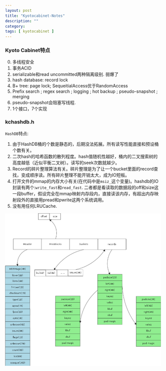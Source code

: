 ```yaml
---
layout: post
title: "Kyotocabinet-Notes"
description: ""
category: 
tags: [ kyotocabinet ]
---
```


### Kyoto Cabinet特点

0. 多线程安全
1. 事务ACID 
2. serializable和read uncommitted两种隔离级别. 弱爆了
3. hash database: record lock
4. B+ tree: page lock; SequeitialAccess优于RandomAccess
5. Prefix search ; regex search ; logging ; hot backup ; pseudo-snapshot ; merging
6. pseudo-snapshot会阻塞写线程.
7. 1个接口，7个实现


### kchashdb.h 

`HashDB`特点:  
1. 由于HashDB桶的个数是静态的，后期没法拓展。所有读写性能直接和预设桶个数有关。  
2. 二次hash的哈希函数的散列程度。hash值随机性越好，桶内的二叉搜索树的高度越低（近似平衡二叉树）。读写的seek次数就越少。  
3. Record的碎片整理算法有关。碎片整理是为了让一个bucket里面的record查找，变成顺序读。所有碎片整理不能开销太大，成为IO短板。  
4. 打开文件的mmap的内存大小有关(在代码中是`msiz_`这个变量)。hashdb的IO封装有两个:`write_fast`和`read_fast`. 二者都是看读取的数据段的off和size这一段buffer，假设完全在mmap映射内存段内，直接读该内存，有超出内存映射段外的直接用pread和pwrite这两个系统调用。  
5. 没有用任何LRUCache.  

![Alt tchhashdb.png](/images/tchhashdb.png)

